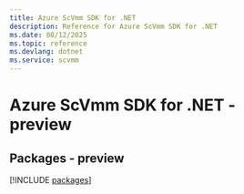 ```yaml
---
title: Azure ScVmm SDK for .NET
description: Reference for Azure ScVmm SDK for .NET
ms.date: 08/12/2025
ms.topic: reference
ms.devlang: dotnet
ms.service: scvmm
---
```

# Azure ScVmm SDK for .NET - preview
## Packages - preview
[!INCLUDE [packages](scvmm-index.md)]